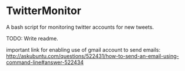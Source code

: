 # TwitterMonitor
A bash script for monitoring twitter accounts for new tweets.

TODO: Write readme.

important link for enabling use of gmail account to send emails: http://askubuntu.com/questions/522431/how-to-send-an-email-using-command-line#answer-522434
